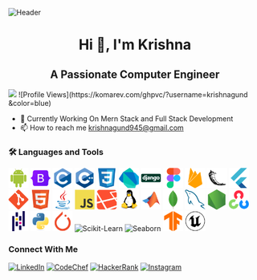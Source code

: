 ![Header](https://user-images.githubusercontent.com/74038190/240304586-d48893bd-0757-481c-8d7e-ba3e163feae7.png)


<p align="center">
  <h1  align="center">Hi 👋, I'm Krishna</h1>
  <h2  align="center">A Passionate Computer Engineer</h2>
</p>

<img src="https://user-images.githubusercontent.com/74038190/238353480-219bcc70-f5dc-466b-9a60-29653d8e8433.gif">
![Profile Views](https://komarev.com/ghpvc/?username=krishnagund &color=blue)



- 🔭 Currently Working On Mern Stack and Full Stack Development
- 📫 How to reach me krishnagund945@gmail.com

### 🛠️ Languages and Tools
<p align="left">
  <!-- Android -->
  <img src="https://raw.githubusercontent.com/devicons/devicon/master/icons/android/android-original.svg" alt="Android" width="40" height="40"/>
  <!-- Bootstrap -->
  <img src="https://raw.githubusercontent.com/devicons/devicon/master/icons/bootstrap/bootstrap-original.svg" alt="Bootstrap" width="40" height="40"/>
  <!-- C -->
  <img src="https://raw.githubusercontent.com/devicons/devicon/master/icons/c/c-original.svg" alt="C" width="40" height="40"/>
  <!-- C++ -->
  <img src="https://raw.githubusercontent.com/devicons/devicon/master/icons/cplusplus/cplusplus-original.svg" alt="C++" width="40" height="40"/>
  <!-- CSS3 -->
  <img src="https://raw.githubusercontent.com/devicons/devicon/master/icons/css3/css3-original.svg" alt="CSS3" width="40" height="40"/>
  <!-- Dart -->
  <img src="https://raw.githubusercontent.com/devicons/devicon/master/icons/dart/dart-original.svg" alt="Dart" width="40" height="40"/>
  <!-- Django -->
  <img src="https://raw.githubusercontent.com/devicons/devicon/master/icons/django/django-original.svg" alt="Django" width="40" height="40"/>
  <!-- Figma -->
  <img src="https://raw.githubusercontent.com/devicons/devicon/master/icons/figma/figma-original.svg" alt="Figma" width="40" height="40"/>
  <!-- Firebase -->
  <img src="https://raw.githubusercontent.com/devicons/devicon/master/icons/firebase/firebase-plain.svg" alt="Firebase" width="40" height="40"/>
  <!-- Flask -->
  <img src="https://raw.githubusercontent.com/devicons/devicon/master/icons/flask/flask-original.svg" alt="Flask" width="40" height="40"/>
  <!-- Flutter -->
  <img src="https://raw.githubusercontent.com/devicons/devicon/master/icons/flutter/flutter-original.svg" alt="Flutter" width="40" height="40"/>
  <!-- Git -->
  <img src="https://raw.githubusercontent.com/devicons/devicon/master/icons/git/git-original.svg" alt="Git" width="40" height="40"/>
  <!-- HTML5 -->
  <img src="https://raw.githubusercontent.com/devicons/devicon/master/icons/html5/html5-original.svg" alt="HTML5" width="40" height="40"/>
  <!-- Java -->
  <img src="https://raw.githubusercontent.com/devicons/devicon/master/icons/java/java-original.svg" alt="Java" width="40" height="40"/>
  <!-- JavaScript -->
  <img src="https://raw.githubusercontent.com/devicons/devicon/master/icons/javascript/javascript-original.svg" alt="JavaScript" width="40" height="40"/>
  <!-- Laravel -->
  <img src="https://raw.githubusercontent.com/devicons/devicon/master/icons/laravel/laravel-plain.svg" alt="Laravel" width="40" height="40"/>
  <!-- Linux -->
  <img src="https://raw.githubusercontent.com/devicons/devicon/master/icons/linux/linux-original.svg" alt="Linux" width="40" height="40"/>
  <!-- MATLAB -->
  <img src="https://raw.githubusercontent.com/devicons/devicon/master/icons/matlab/matlab-original.svg" alt="MATLAB" width="40" height="40"/>
  <!-- MongoDB -->
  <img src="https://raw.githubusercontent.com/devicons/devicon/master/icons/mongodb/mongodb-original.svg" alt="MongoDB" width="40" height="40"/>
  <!-- MySQL -->
  <img src="https://raw.githubusercontent.com/devicons/devicon/master/icons/mysql/mysql-original.svg" alt="MySQL" width="40" height="40"/>
  <!-- Node.js -->
  <img src="https://raw.githubusercontent.com/devicons/devicon/master/icons/nodejs/nodejs-original.svg" alt="Node.js" width="40" height="40"/>
  <!-- OpenCV -->
  <img src="https://raw.githubusercontent.com/devicons/devicon/master/icons/opencv/opencv-original.svg" alt="OpenCV" width="40" height="40"/>
  <!-- Pandas -->
  <img src="https://raw.githubusercontent.com/devicons/devicon/master/icons/pandas/pandas-original.svg" alt="Pandas" width="40" height="40"/>
  <!-- Python -->
  <img src="https://raw.githubusercontent.com/devicons/devicon/master/icons/python/python-original.svg" alt="Python" width="40" height="40"/>
  <!-- PyTorch -->
  <img src="https://raw.githubusercontent.com/devicons/devicon/master/icons/pytorch/pytorch-original.svg" alt="PyTorch" width="40" height="40"/>
  <!-- Scikit-Learn -->
  <img src="https://raw.githubusercontent.com/devicons/devicon/master/icons/scikit-learn/scikit-learn-original.svg" alt="Scikit-Learn" width="40" height="40"/>
  <!-- Seaborn -->
  <img src="https://seaborn.pydata.org/_images/logo-mark-lightbg.svg" alt="Seaborn" width="40" height="40"/>
  <!-- TensorFlow -->
  <img src="https://raw.githubusercontent.com/devicons/devicon/master/icons/tensorflow/tensorflow-original.svg" alt="TensorFlow" width="40" height="40"/>
  <!-- Unreal -->
  <img src="https://raw.githubusercontent.com/devicons/devicon/master/icons/unrealengine/unrealengine-original.svg" alt="Unreal Engine" width="40" height="40"/>
</p>



  ### Connect With Me
  [![LinkedIn](https://img.shields.io/badge/LinkedIn-0077B5?style=for-the-badge&logo=linkedin&logoColor=white)](https://www.linkedin.com/in/<your-linkedin-username>/)
  [![CodeChef](https://img.shields.io/badge/CodeChef-5B4638?style=for-the-badge&logo=codechef&logoColor=white)](https://www.codechef.com/users/<your-codechef-username>)
  [![HackerRank](https://img.shields.io/badge/HackerRank-2EC866?style=for-the-badge&logo=hackerrank&logoColor=white)](https://www.hackerrank.com/<your-hackerrank-username>)
  [![Instagram](https://img.shields.io/badge/Instagram-E4405F?style=for-the-badge&logo=instagram&logoColor=white)](https://www.instagram.com/<your-instagram-username>/)


  






